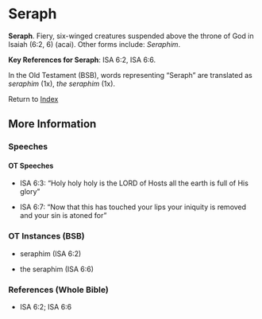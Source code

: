 # Seraph
**Seraph**. 
Fiery, six-winged creatures suspended above the throne of God in Isaiah (6:2, 6) (acai). 
Other forms include: 
*Seraphim*. 


**Key References for Seraph**: 
ISA 6:2, ISA 6:6. 


In the Old Testament (BSB), words representing “Seraph” are translated as 
*seraphim* (1x), *the seraphim* (1x). 




Return to [Index](00-Index.md)

## More Information

### Speeches

#### OT Speeches

* ISA 6:3: “Holy holy holy is the LORD of Hosts all the earth is full of His glory”

* ISA 6:7: “Now that this has touched your lips your iniquity is removed and your sin is atoned for”

### OT Instances (BSB)

* seraphim (ISA 6:2)

* the seraphim (ISA 6:6)



### References (Whole Bible)

* ISA 6:2; ISA 6:6



